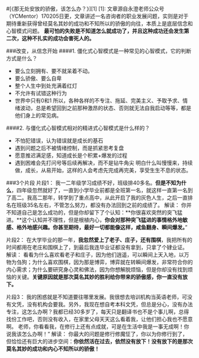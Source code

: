 
#[《那无处安放的骄傲，该怎么办？》][1]
[1]:
文章源自永澄老师公众号（YCMentor）170205日更，文章讲述一名咨询者的职业发展问题，实则是对于期待重新获得曾经莫名其妙的成功和不知所以的骄傲的向往，本质上是底层信念和心智模式问题。
**最可怕的失败是不知道怎么就成功了，并且这种成功还会发生第二次，这种不扎实的成功会害死人的。**

###改变，从信念开始
####1. 僵化式心智模式是一种常见的心智模式，它的判断方式是什么？
 - 要么立刻拥有、要不就呆着不动。
 - 要么骄傲、要么自卑
 - 整个人生中到处充满着红灯
 - 不允许有试错这种行为
 - 世界中只有0和1
所以，各种各样的不专注、拖延、完美主义、予取予求、情绪波动，总是希望回到之前那种激昂的状态、否则就无法自我启动等等，都是他们身上的常见病。

####2. 与僵化式心智模式相对的精进式心智模式是什么样的？
 - 不怕犯错误，认为错误就是成长的基石
 - 遇到问题之后不被情绪控制，而是抓紧思考复盘
 - 愿意推迟满足感，知道成长是个积累+爆发的过程
 - 遇到困难会先打问号等后续再解决，而不是钻牛角尖
明白什么叫慢慢来，持续做，成长，从易开始，这样的人会考虑先完成再完美，享受生生不息的状态。

###3个片段
片段1：
我一二年级学习成绩不好，班级排40多名。**但是不知为什么**，四年级忽然就好了，一直到小学毕业前都是全班第一名，就这样一直第一名到了高二。我高二那年，转学到了重点高中，从此开启了我的灰色人生，之后一直排名在班级35名左右，不管怎么努力，都没有办法回到之前的成绩了。
解读：
你并不知道自己是怎么成功的，但是你却留下了个认知：**你很喜欢突然的突飞猛进。**这个认知并不理性，但是根植内心，**你会对那种突飞猛进的事情格外地敏感、格外地感兴趣。你甚至期待，最好一切都能像这样，咸鱼翻身、瞬间爆发。**”

片段2：
在大学毕业的那一年，**我忽然爱上了老子、庄子，还有围棋**，我把所有的时间都用在老庄和围棋上了，到最后我连毕业证都没有拿到，只拿了个肄业证。
解读：
看看为什么喜欢看老子和庄子，因为他们逍遥，可以瞬间上天入地，以万物为刍狗；为什么喜欢围棋，因为那是博弈，博弈就在转瞬间爆发，非常符合你的内心需求；为什么要研究身心灵和佛法，因为你想解脱烦恼，但是你却没有找到烦恼的关键。**关键原因就是那次莫名其妙的胜利给你带来的骄傲感，你一直没有放下。**

片段3：
我的困惑就是不知道要往哪里发展。我很想去培训机构当英语老师，可没有文凭，没有机构会要我。另外，我现在想自考本科文凭，但总是分心，没有办法专注，这怎么办啊？我都已经30多岁了，每天只是翻译书也不是个事儿啊，总得找份工作吧，否则没有收入，在家里父母天天这么看着我，让他们担心我也不愿意啊。
老师，你看看我，在修行上还有点成就，可是在生活中我是一事无成啊！你说我该怎么办啊！”
解读：
你最大的问题是修行修魔怔了，你以为你修行到了，但恰恰还有巨大的进步空间：**你依然活在过去，依然没有放下！没有放下的是那次莫名其妙的成功和内心不知所以的骄傲！**
